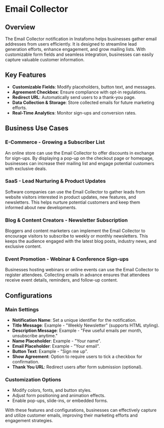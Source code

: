 # Email Collector

## Overview

The Email Collector notification in Instafomo helps businesses gather email addresses from users efficiently. It is designed to streamline lead generation efforts, enhance engagement, and grow mailing lists. With customizable form fields and seamless integration, businesses can easily capture valuable customer information.

## Key Features

- **Customizable Fields**: Modify placeholders, button text, and messages.
- **Agreement Checkbox**: Ensure compliance with opt-in regulations.
- **Redirect URL**: Automatically send users to a thank-you page.
- **Data Collection & Storage**: Store collected emails for future marketing efforts.
- **Real-Time Analytics**: Monitor sign-ups and conversion rates.

## Business Use Cases

### E-Commerce - Growing a Subscriber List

An online store can use the Email Collector to offer discounts in exchange for sign-ups. By displaying a pop-up on the checkout page or homepage, businesses can increase their mailing list and engage potential customers with exclusive deals.

### SaaS - Lead Nurturing & Product Updates

Software companies can use the Email Collector to gather leads from website visitors interested in product updates, new features, and newsletters. This helps nurture potential customers and keep them informed about new developments.

### Blog & Content Creators - Newsletter Subscription

Bloggers and content marketers can implement the Email Collector to encourage visitors to subscribe to weekly or monthly newsletters. This keeps the audience engaged with the latest blog posts, industry news, and exclusive content.

### Event Promotion - Webinar & Conference Sign-ups

Businesses hosting webinars or online events can use the Email Collector to register attendees. Collecting emails in advance ensures that attendees receive event details, reminders, and follow-up content.

## Configurations

### **Main Settings**

- **Notification Name**: Set a unique identifier for the notification.
- **Title Message**: Example - "Weekly Newsletter" (supports HTML styling).
- **Description Message**: Example - "Few useful emails per month, unsubscribe anytime."
- **Name Placeholder**: Example - "Your name".
- **Email Placeholder**: Example - "Your email".
- **Button Text**: Example - "Sign me up".
- **Show Agreement**: Option to require users to tick a checkbox for confirmation.
- **Thank You URL**: Redirect users after form submission (optional).

### **Customization Options**

- Modify colors, fonts, and button styles.
- Adjust form positioning and animation effects.
- Enable pop-ups, slide-ins, or embedded forms.

With these features and configurations, businesses can effectively capture and utilize customer emails, improving their marketing efforts and engagement strategies.
